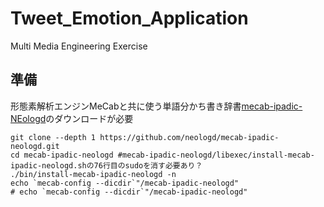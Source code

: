 # Tweet_Emotion_Application
Multi Media Engineering Exercise

## 準備
形態素解析エンジンMeCabと共に使う単語分かち書き辞書[mecab-ipadic-NEologd](https://github.com/neologd/mecab-ipadic-neologd)のダウンロードが必要
```
git clone --depth 1 https://github.com/neologd/mecab-ipadic-neologd.git
cd mecab-ipadic-neologd #mecab-ipadic-neologd/libexec/install-mecab-ipadic-neologd.shの76行目のsudoを消す必要あり？
./bin/install-mecab-ipadic-neologd -n
echo `mecab-config --dicdir`"/mecab-ipadic-neologd"
# echo `mecab-config --dicdir`"/mecab-ipadic-neologd"
```
